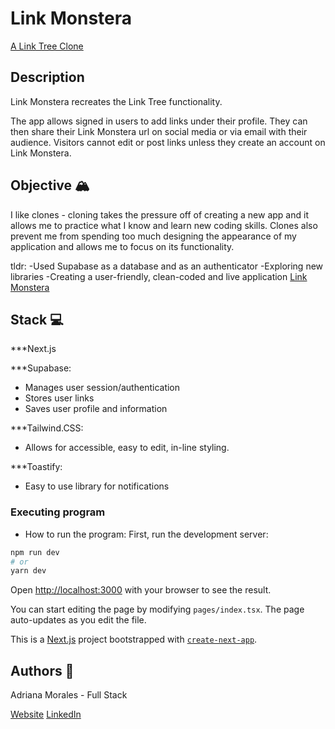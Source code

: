 # Link Monstera 

[A Link Tree Clone](https://linktr.ee/?&utm_source=google&utm_medium=cpc&utm_campaign=BAU_CA_Google_Search_Brand_Intent&utm_term=link%20tree&utm_content=BAU_CA_Google_Search_Brand_Intent_Linktree&gclid=CjwKCAiA5sieBhBnEiwAR9oh2n-7IL5JqKjlMDkc4wWPLIjFte_TPw2nUcSHPjEy9RLbttbV-92_fRoC-6UQAvD_BwE&gclsrc=aw.ds)

## Description 

Link Monstera recreates the Link Tree functionality. 

The app allows signed in users to add links under their profile. They can then share their Link Monstera url on social media or via email with their audience. 
Visitors cannot edit or post links unless they create an account on Link Monstera.

## Objective 🏔️
I like clones - cloning takes the pressure off of creating a new app and it allows me to practice what I know and learn new coding skills. 
Clones also prevent me from spending too much designing the appearance of my application and allows me to focus on its functionality. 

tldr:
-Used Supabase as a database and as an authenticator
-Exploring new libraries
-Creating a user-friendly, clean-coded and live application
[Link Monstera](https://link-monstera-rcwn.vercel.app/)

## Stack 💻

***Next.js

***Supabase: 

* Manages user session/authentication
* Stores user links
* Saves user profile and information

***Tailwind.CSS:

* Allows for accessible, easy to edit, in-line styling. 

***Toastify:

* Easy to use library for notifications

### Executing program 

* How to run the program: 
First, run the development server:

```bash
npm run dev
# or
yarn dev
```

Open [http://localhost:3000](http://localhost:3000) with your browser to see the result.

You can start editing the page by modifying `pages/index.tsx`. The page auto-updates as you edit the file.


This is a [Next.js](https://nextjs.org/) project bootstrapped with [`create-next-app`](https://github.com/vercel/next.js/tree/canary/packages/create-next-app).

## Authors 👩

Adriana Morales - Full Stack

[Website](https://adrianamoralesdev.netlify.app/)
[LinkedIn](https://www.linkedin.com/in/adriana-morales-quiones/)

